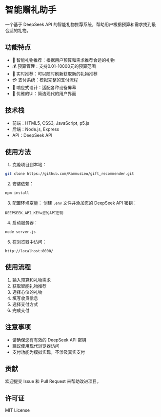 # 智能赠礼助手

一个基于 DeepSeek API 的智能礼物推荐系统，帮助用户根据预算和需求找到最合适的礼物。

## 功能特点

- 🎁 智能礼物推荐：根据用户预算和需求推荐合适的礼物
- 💰 预算管理：支持0.01-10000元的预算范围
- 🔄 实时推荐：可以随时刷新获取新的礼物推荐
- 💳 支付系统：模拟完整的支付流程
- 📱 响应式设计：适配各种设备屏幕
- 🎨 优雅的UI：简洁现代的用户界面

## 技术栈

- 前端：HTML5, CSS3, JavaScript, p5.js
- 后端：Node.js, Express
- API：DeepSeek API

## 使用方法

1. 克隆项目到本地：
```bash
git clone https://github.com/RammusLeo/gift_recommender.git
```

2. 安装依赖：
```bash
npm install
```

3. 配置环境变量：
创建 `.env` 文件并添加您的 DeepSeek API 密钥：
```
DEEPSEEK_API_KEY=您的API密钥
```

4. 启动服务器：
```bash
node server.js
```

5. 在浏览器中访问：
```
http://localhost:8000/
```

## 使用流程

1. 输入预算和礼物需求
2. 获取智能礼物推荐
3. 选择心仪的礼物
4. 填写收货信息
5. 选择支付方式
6. 完成支付

## 注意事项

- 请确保您有有效的 DeepSeek API 密钥
- 建议使用现代浏览器访问
- 支付功能为模拟实现，不涉及真实支付

## 贡献

欢迎提交 Issue 和 Pull Request 来帮助改进项目。

## 许可证

MIT License 
